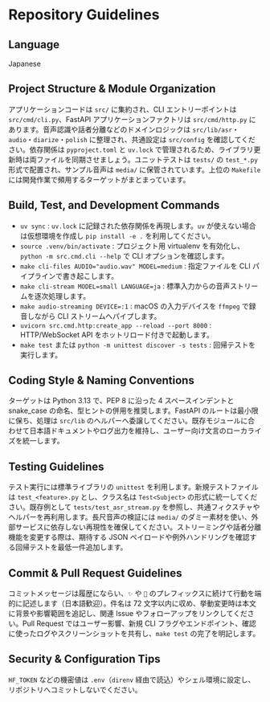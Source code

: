 # Repository Guidelines

## Language

Japanese

## Project Structure & Module Organization
アプリケーションコードは `src/` に集約され、CLI エントリーポイントは `src/cmd/cli.py`、FastAPI アプリケーションファクトリは `src/cmd/http.py` にあります。音声認識や話者分離などのドメインロジックは `src/lib/asr`・`audio`・`diarize`・`polish` に整理され、共通設定は `src/config` を確認してください。依存関係は `pyproject.toml` と `uv.lock` で管理されるため、ライブラリ更新時は両ファイルを同期させましょう。ユニットテストは `tests/` の `test_*.py` 形式で配置され、サンプル音声は `media/` に保管されています。上位の `Makefile` には開発作業で頻用するターゲットがまとまっています。

## Build, Test, and Development Commands
- `uv sync` : `uv.lock` に記録された依存関係を再現します。`uv` が使えない場合は仮想環境を作成し `pip install -e .` を利用してください。
- `source .venv/bin/activate` : プロジェクト用 virtualenv を有効化し、`python -m src.cmd.cli --help` で CLI オプションを確認します。
- `make cli-files AUDIO="audio.wav" MODEL=medium` : 指定ファイルを CLI パイプラインで書き起こします。
- `make cli-stream MODEL=small LANGUAGE=ja` : 標準入力からの音声ストリームを逐次処理します。
- `make audio-streaming DEVICE=:1` : macOS の入力デバイスを `ffmpeg` で録音しながら CLI ストリームへパイプします。
- `uvicorn src.cmd.http:create_app --reload --port 8000` : HTTP/WebSocket API をホットリロード付きで起動します。
- `make test` または `python -m unittest discover -s tests` : 回帰テストを実行します。

## Coding Style & Naming Conventions
ターゲットは Python 3.13 で、PEP 8 に沿った 4 スペースインデントと snake_case の命名、型ヒントの併用を推奨します。FastAPI のルートは最小限に保ち、処理は `src/lib` のヘルパーへ委譲してください。既存モジュールに合わせて日本語ドキュメントやログ出力を維持し、ユーザー向け文言のローカライズを統一します。

## Testing Guidelines
テスト実行には標準ライブラリの `unittest` を利用します。新規テストファイルは `test_<feature>.py` とし、クラス名は `Test<Subject>` の形式に統一してください。既存例として `tests/test_asr_stream.py` を参照し、共通フィクスチャやヘルパーを再利用します。長尺音声の検証には `media/` のダミー素材を使い、外部サービスに依存しない再現性を確保してください。ストリーミングや話者分離機能を変更する際は、期待する JSON ペイロードや例外ハンドリングを確認する回帰テストを最低一件追加します。

## Commit & Pull Request Guidelines
コミットメッセージは履歴にならい、`✨` や `🔧` のプレフィックスに続けて行動を端的に記述します（日本語歓迎）。件名は 72 文字以内に収め、挙動変更時は本文に背景や影響範囲を追記し、関連 Issue やフォローアップをリンクしてください。Pull Request ではユーザー影響、新規 CLI フラグやエンドポイント、確認に使ったログやスクリーンショットを共有し、`make test` の完了を明記します。

## Security & Configuration Tips
`HF_TOKEN` などの機密値は `.env`（`direnv` 経由で読込）やシェル環境に設定し、リポジトリへコミットしないでください。

